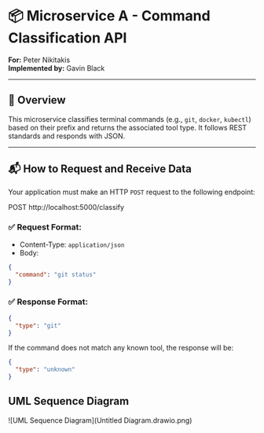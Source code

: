 ﻿# 📦 Microservice A - Command Classification API

**For:** Peter Nikitakis  
**Implemented by:** Gavin Black

---

## 🧠 Overview

This microservice classifies terminal commands (e.g., `git`, `docker`, `kubectl`) based on their prefix and returns the associated tool type. It follows REST standards and responds with JSON.

---

## 📬 How to Request and Receive Data

Your application must make an HTTP `POST` request to the following endpoint:

POST http://localhost:5000/classify

### ✅ Request Format:
- Content-Type: `application/json`
- Body:
```json
{
  "command": "git status"
}

```

### ✅ Response Format:

```json
{
  "type": "git"
}
```

If the command does not match any known tool, the response will be:
```json
{
  "type": "unknown"
}
```

## UML Sequence Diagram
![UML Sequence Diagram](Untitled Diagram.drawio.png)
